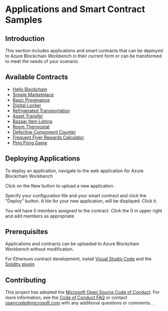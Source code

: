 # Applications and Smart Contract Samples

## Introduction

This section includes applications and smart contracts that can be deployed to Azure Blockchain Workbench in their current form or can be transformed to meet the needs of your scenario.

## Available Contracts
* [Hello Blockchain](hello-blockchain/readme.md)
* [Simple Marketplace](simple-marketplace/readme.md)
* [Basic Provenance](basic-provenance/readme.md)
* [Digital Locker](digital-locker/readme.md)
* [Refrigerated Transportation](refrigerated-transportation/readme.md)
* [Asset Transfer](asset-transfer/readme.md)
* [Bazaar Item Listing](bazaar-item-listing/readme.md)
* [Room Thermostat](room-thermostat/readme.md)
* [Defective Component Counter](defective-component-counter/readme.md)
* [Frequent Flyer Rewards Calculator](frequent-flyer-rewards-calculator/readme.md)
* [Ping Pong Game](ping-pong-game/readme.md)

## Deploying Applications
To deploy an application, navigate to the web application for Azure Blockchain Workbench
[](media/deployapp1.PNG)

Click on the New button to upload a new application.
[](media/deployapp2.PNG)

Specify your configuration file and your smart contract and click the "Deploy" button.
[](media/deployapp3.PNG)
A tile for your new application, will be displayed. Click it.

[](media/deployapp4.PNG)
You will have 0 members assigned to the contract. Click the 0 in upper right and add members as appropriate.


## Prerequisites

Applications and contracts can be uploaded to Azure Blockchain Workbench without modification.

For Ethereum contract development, install [Visual Studio Code](https://code.visualstudio.com/) and the [Solidity plugin](https://marketplace.visualstudio.com/items?itemName=JuanBlanco.solidity)

## Contributing

This project has adopted the [Microsoft Open Source Code of Conduct](https://opensource.microsoft.com/codeofconduct/). For more information, see the [Code of Conduct FAQ](https://opensource.microsoft.com/codeofconduct/faq/) or contact [opencode@microsoft.com](mailto:opencode@microsoft.com) with any additional questions or comments.
.
